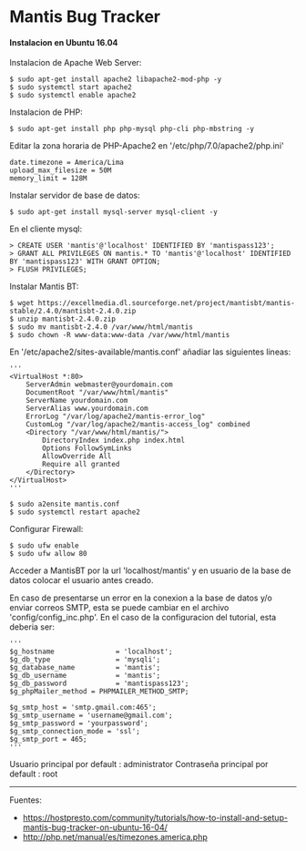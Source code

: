# Mantis Bug Tracker

#### Instalacion en Ubuntu 16.04

Instalacion de Apache Web Server:

    $ sudo apt-get install apache2 libapache2-mod-php -y
    $ sudo systemctl start apache2 
    $ sudo systemctl enable apache2
    
Instalacion de PHP:

    $ sudo apt-get install php php-mysql php-cli php-mbstring -y
    
Editar la zona horaria de PHP-Apache2 en '/etc/php/7.0/apache2/php.ini'
    
    date.timezone = America/Lima
    upload_max_filesize = 50M
    memory_limit = 128M
    
Instalar servidor de base de datos:

    $ sudo apt-get install mysql-server mysql-client -y
    
En el cliente mysql:

    > CREATE USER 'mantis'@'localhost' IDENTIFIED BY 'mantispass123';
    > GRANT ALL PRIVILEGES ON mantis.* TO 'mantis'@'localhost' IDENTIFIED BY 'mantispass123' WITH GRANT OPTION;
    > FLUSH PRIVILEGES;
    
Instalar Mantis BT:

    $ wget https://excellmedia.dl.sourceforge.net/project/mantisbt/mantis-stable/2.4.0/mantisbt-2.4.0.zip
    $ unzip mantisbt-2.4.0.zip
    $ sudo mv mantisbt-2.4.0 /var/www/html/mantis
    $ sudo chown -R www-data:www-data /var/www/html/mantis

En '/etc/apache2/sites-available/mantis.conf' añadiar las siguientes lineas:

    '''
    <VirtualHost *:80>
        ServerAdmin webmaster@yourdomain.com
        DocumentRoot "/var/www/html/mantis"
        ServerName yourdomain.com
        ServerAlias www.yourdomain.com
        ErrorLog "/var/log/apache2/mantis-error_log"
        CustomLog "/var/log/apache2/mantis-access_log" combined
        <Directory "/var/www/html/mantis/">
            DirectoryIndex index.php index.html
            Options FollowSymLinks
            AllowOverride All
            Require all granted
        </Directory>
    </VirtualHost>
    '''
    
    $ sudo a2ensite mantis.conf
    $ sudo systemctl restart apache2
    
Configurar Firewall:

    $ sudo ufw enable
    $ sudo ufw allow 80
    
Acceder a MantisBT por la url 'localhost/mantis' y en usuario de la base de datos colocar el usuario antes creado.

En caso de presentarse un error en la conexion a la base de datos y/o enviar correos SMTP, esta se puede cambiar en el archivo 'config/config_inc.php'. En el caso de la configuracion del tutorial, esta deberia ser:

    '''
    $g_hostname               = 'localhost';
    $g_db_type                = 'mysqli';
    $g_database_name          = 'mantis';
    $g_db_username            = 'mantis';
    $g_db_password            = 'mantispass123';
    $g_phpMailer_method = PHPMAILER_METHOD_SMTP;

    $g_smtp_host = 'smtp.gmail.com:465';
    $g_smtp_username = 'username@gmail.com';
    $g_smtp_password = 'yourpassword';
    $g_smtp_connection_mode = 'ssl';
    $g_smtp_port = 465;
    '''
    
Usuario principal por default : administrator
Contraseña principal por default : root

---

Fuentes:

+ https://hostpresto.com/community/tutorials/how-to-install-and-setup-mantis-bug-tracker-on-ubuntu-16-04/
+ http://php.net/manual/es/timezones.america.php